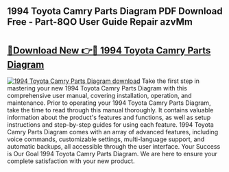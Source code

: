 ## 1994 Toyota Camry Parts Diagram PDF Download Free - Part-8QO User Guide Repair azvMm

# <h2><a href="http://dfttbjc.blite.top/?on=1994+Toyota+Camry+Parts+Diagram">🔗Download New 👉🔴 1994 Toyota Camry Parts Diagram</a></h2>

[![1994 Toyota Camry Parts Diagram download](https://i.imgur.com/lujVjoI.png)](http://dfttbjc.blite.top/?on=1994+Toyota+Camry+Parts+Diagram)
Take the first step in mastering your new 1994 Toyota Camry Parts Diagram with this comprehensive user manual, covering installation, operation, and maintenance. Prior to operating your 1994 Toyota Camry Parts Diagram, take the time to read through this manual thoroughly. It contains valuable information about the product's features and functions, as well as setup instructions and step-by-step guides for using each feature. 1994 Toyota Camry Parts Diagram comes with an array of advanced features, including voice commands, customizable settings, multi-language support, and automatic backups, all accessible through the user interface. Your Success is Our Goal 1994 Toyota Camry Parts Diagram. We are here to ensure your complete satisfaction with your new product.
